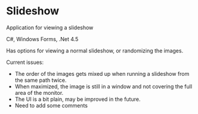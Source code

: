 # Slideshow
Application for viewing a slideshow

C#, Windows Forms, .Net 4.5

Has options for viewing a normal slideshow, or randomizing the images.

Current issues:

* The order of the images gets mixed up when running a slideshow from the same path twice.
* When maximized, the image is still in a window and not covering the full area of the monitor.
* The UI is a bit plain, may be improved in the future.
* Need to add some comments


